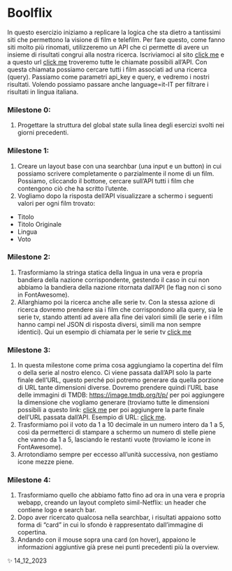 # Boolflix

In questo esercizio iniziamo a replicare la logica che sta dietro a tantissimi siti che permettono la visione di film e telefilm.
Per fare questo, come fanno siti molto più rinomati, utilizzeremo un API che ci permette di avere un insieme di risultati congrui alla nostra ricerca.
Iscriviamoci al sito [click me](https://www.themoviedb.org) e a questo url [click me](https://developers.themoviedb.org/3) troveremo tutte le chiamate possibili all’API. Con questa chiamata possiamo cercare tutti i film associati ad una ricerca (query). Passiamo come parametri api_key e query, e vedremo i nostri risultati. Volendo possiamo passare anche language=it-IT per filtrare i risultati in lingua italiana.

### Milestone 0:
1. Progettare la struttura del global state sulla linea degli esercizi svolti nei giorni precedenti.

### Milestone 1:
1. Creare un layout base con una searchbar (una input e un button) in cui possiamo scrivere completamente o parzialmente il nome di un film. Possiamo, cliccando il  bottone, cercare sull’API tutti i film che contengono ciò che ha scritto l’utente.
2. Vogliamo dopo la risposta dell’API visualizzare a schermo i seguenti valori per ogni film trovato: 
- Titolo
- Titolo Originale
- Lingua
- Voto

### Milestone 2:
1. Trasformiamo la stringa statica della lingua in una vera e propria bandiera della nazione corrispondente, gestendo il caso in cui non abbiamo la bandiera della nazione ritornata dall’API (le flag non ci sono in FontAwesome).
2. Allarghiamo poi la ricerca anche alle serie tv. Con la stessa azione di ricerca dovremo prendere sia i film che corrispondono alla query, sia le serie tv, stando attenti ad avere alla fine dei valori simili (le serie e i film hanno campi nel JSON di risposta diversi, simili ma non sempre identici). Qui un esempio di chiamata per le serie tv [click me](https://api.themoviedb.org/3/search/tv?api_key=e99307154c6dfb0b4750f6603256716d&language=it_IT&query=scrubs)


### Milestone 3:
1. In questa milestone come prima cosa aggiungiamo la copertina del film o della serie al nostro elenco. Ci viene passata dall’API solo la parte finale dell’URL, questo perché poi potremo generare da quella porzione di URL tante dimensioni diverse. Dovremo prendere quindi l’URL base delle immagini di TMDB: https://image.tmdb.org/t/p/ per poi aggiungere la dimensione che vogliamo generare (troviamo tutte le dimensioni possibili a questo link: [click me](https://www.themoviedb.org/talk/53c11d4ec3a3684cf4006400) per poi aggiungere la parte finale dell’URL passata dall’API. Esempio di URL: [click me](https://image.tmdb.org/t/p/w342/wwemzKWzjKYJFfCeiB57q3r4Bcm.png).
2. Trasformiamo poi il voto da 1 a 10 decimale in un numero intero da 1 a 5, così da permetterci di stampare a schermo un numero di stelle piene che vanno da 1 a 5, lasciando le restanti vuote (troviamo le icone in FontAwesome).
3. Arrotondiamo sempre per eccesso all’unità successiva, non gestiamo icone mezze piene.

### Milestone 4:
1. Trasformiamo quello che abbiamo fatto fino ad ora in una vera e propria webapp, creando un layout completo simil-Netflix: un header che contiene logo e search bar.
2. Dopo aver ricercato qualcosa nella searchbar, i risultati appaiono sotto forma di “card” in cui lo sfondo è rappresentato dall’immagine di copertina.
3. Andando con il mouse sopra una card (on hover), appaiono le informazioni aggiuntive già prese nei punti precedenti più la overview.

✨ 14_12_2023
